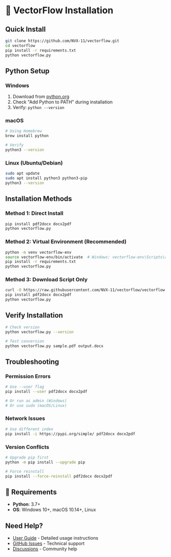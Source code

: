 # 🚀 VectorFlow Installation

##  Quick Install

```bash
git clone https://github.com/NVX-11/vectorflow.git
cd vectorflow
pip install -r requirements.txt
python vectorflow.py
```

##  Python Setup

### Windows
1. Download from [python.org](https://python.org/downloads/)
2. Check "Add Python to PATH" during installation
3. Verify: `python --version`

### macOS
```bash
# Using Homebrew
brew install python

# Verify
python3 --version
```

### Linux (Ubuntu/Debian)
```bash
sudo apt update
sudo apt install python3 python3-pip
python3 --version
```

##  Installation Methods

### Method 1: Direct Install
```bash
pip install pdf2docx docx2pdf
python vectorflow.py
```

### Method 2: Virtual Environment (Recommended)
```bash
python -m venv vectorflow-env
source vectorflow-env/bin/activate  # Windows: vectorflow-env\Scripts\activate
pip install -r requirements.txt
python vectorflow.py
```

### Method 3: Download Script Only
```bash
curl -O https://raw.githubusercontent.com/NVX-11/vectorflow/vectorflow.py
pip install pdf2docx docx2pdf
python vectorflow.py
```

##  Verify Installation

```bash
# Check version
python vectorflow.py --version

# Test conversion
python vectorflow.py sample.pdf output.docx
```

##  Troubleshooting

### Permission Errors
```bash
# Use --user flag
pip install --user pdf2docx docx2pdf

# Or run as admin (Windows)
# Or use sudo (macOS/Linux)
```

### Network Issues
```bash
# Use different index
pip install -i https://pypi.org/simple/ pdf2docx docx2pdf
```

### Version Conflicts
```bash
# Upgrade pip first
python -m pip install --upgrade pip

# Force reinstall
pip install --force-reinstall pdf2docx docx2pdf
```

## 🔧 Requirements

- **Python**: 3.7+
- **OS**: Windows 10+, macOS 10.14+, Linux

##  Need Help?

- [User Guide](USER_GUIDE.md) - Detailed usage instructions
- [GitHub Issues](https://github.com/NVX-11/vectorflow/issues) - Technical support
- [Discussions](https://github.com/NVX-11/vectorflow/discussions) - Community help